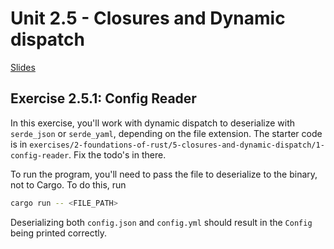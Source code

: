 # Unit 2.5 - Closures and Dynamic dispatch

<a href="/rust-training/slides/2_5-closures-and-dynamic-dispatch/" target="_blank">Slides</a>

## Exercise 2.5.1: Config Reader

<!-- TODO this exercise imports dependencies, a concept which is introduced in B.
    We may want to put that a bit into the background by providing proxy functions in the scaffolding
    which can be called in the implementations of the `DeserializeConfig` trait
-->
In this exercise, you'll work with dynamic dispatch to deserialize with `serde_json` or `serde_yaml`, depending on the file extension. The starter code is in `exercises/2-foundations-of-rust/5-closures-and-dynamic-dispatch/1-config-reader`. Fix the todo's in there.

To run the program, you'll need to pass the file to deserialize to the binary, not to Cargo. To do this, run
```bash
cargo run -- <FILE_PATH>
```

Deserializing both `config.json` and `config.yml` should result in the `Config` being printed correctly.
